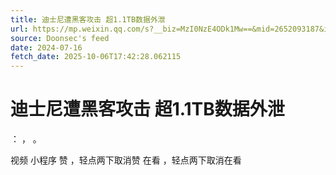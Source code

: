 ```yaml
---
title: 迪士尼遭黑客攻击 超1.1TB数据外泄
url: https://mp.weixin.qq.com/s?__biz=MzI0NzE4ODk1Mw==&mid=2652093187&idx=2&sn=4fd4d0f00c6fb467d3b75bfc5f1cff35
source: Doonsec's feed
date: 2024-07-16
fetch_date: 2025-10-06T17:42:28.062115
---
```


# 迪士尼遭黑客攻击 超1.1TB数据外泄

：
，
。

视频
小程序
赞
，轻点两下取消赞
在看
，轻点两下取消在看